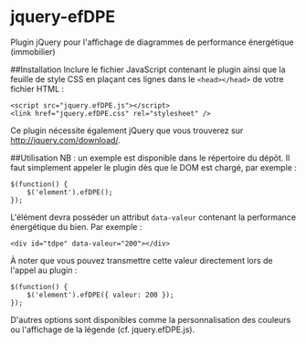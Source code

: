 # jquery-efDPE
Plugin jQuery pour l'affichage de diagrammes de performance énergétique (immobilier)

##Installation
Inclure le fichier JavaScript contenant le plugin ainsi que la feuille de style CSS en plaçant ces lignes dans le `<head></head>` de votre fichier HTML :
```
<script src="jquery.efDPE.js"></script>
<link href="jquery.efDPE.css" rel="stylesheet" />
```
Ce plugin nécessite également jQuery que vous trouverez sur http://jquery.com/download/.

##Utilisation
NB : un exemple est disponible dans le répertoire du dépôt.
Il faut simplement appeler le plugin dès que le DOM est chargé, par exemple :
```
$(function() {
    $('element').efDPE();
});
```
L'élément devra posséder un attribut `data-valeur` contenant la performance énergétique du bien.
Par exemple :
```
<div id="tdpe" data-valeur="200"></div>
```
À noter que vous pouvez transmettre cette valeur directement lors de l'appel au plugin :
```
$(function() {
    $('element').efDPE({ valeur: 200 });
});
```
D'autres options sont disponibles comme la personnalisation des couleurs ou l'affichage de la légende (cf. jquery.efDPE.js).
